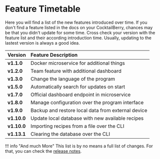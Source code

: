 # Feature Timetable

Here you will find a list of the new features introduced over time.
If you don't find a feature listed in the docs on your CocktailBerry, chances may be that you didn't update for some time.
Cross check your version with the feature list and their according introduction time.
Usually, updating to the lastest version is always a good idea.


| Version     | Feature Description                                |
| :---------- | :------------------------------------------------- |
| **v1.1.0**  | Docker microservice for additional things          |
| **v1.2.0**  | Team feature with additional dashboard             |
| **v1.3.0**  | Change the language of the program                 |
| **v1.5.0**  | Automatically search for updates on start          |
| **v1.7.0**  | Official dashboard endpoint in microservice        |
| **v1.8.0**  | Manage configuration over the program interface    |
| **v1.9.0**  | Backup and restore local data from external device |
| **v1.10.0** | Update local database with new available recipes   |
| **v1.10.0** | Importing recipes from a file over the CLI         |
| **v1.13.1** | Clearing the database over the CLI                 |

!!! info "And much More"
    This list is by no means a full list of changes.
    For that, you can check the [release notes](https://github.com/AndreWohnsland/CocktailBerry/releases).